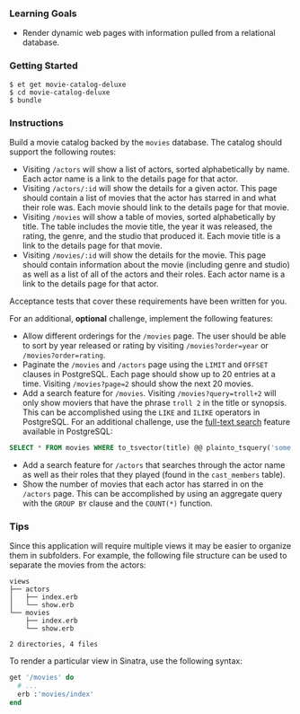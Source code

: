 ### Learning Goals

* Render dynamic web pages with information pulled from a relational database.

### Getting Started
```no-highlight
$ et get movie-catalog-deluxe
$ cd movie-catalog-deluxe
$ bundle
```

### Instructions

Build a movie catalog backed by the `movies` database. The catalog should support the following routes:

* Visiting `/actors` will show a list of actors, sorted alphabetically by name. Each actor name is a link to the details page for that actor.
* Visiting `/actors/:id` will show the details for a given actor. This page should contain a list of movies that the actor has starred in and what their role was. Each movie should link to the details page for that movie.
* Visiting `/movies` will show a table of movies, sorted alphabetically by title. The table includes the movie title, the year it was released, the rating, the genre, and the studio that produced it. Each movie title is a link to the details page for that movie.
* Visiting `/movies/:id` will show the details for the movie. This page should contain information about the movie (including genre and studio) as well as a list of all of the actors and their roles. Each actor name is a link to the details page for that actor.

Acceptance tests that cover these requirements have been written for you.

For an additional, **optional** challenge, implement the following features:

* Allow different orderings for the `/movies` page. The user should be able to sort by year released or rating by visiting `/movies?order=year` or `/movies?order=rating`.
* Paginate the `/movies` and `/actors` page using the `LIMIT` and `OFFSET` clauses in PostgreSQL. Each page should show up to 20 entries at a time. Visiting `/movies?page=2` should show the next 20 movies.
* Add a search feature for `/movies`. Visiting `/movies?query=troll+2` will only show moviers that have the phrase `troll 2` in the title or synopsis. This can be accomplished using the `LIKE` and `ILIKE` operators in PostgreSQL. For an additional challenge, use the [full-text search][full_text_search] feature available in PostgreSQL:

```SQL
SELECT * FROM movies WHERE to_tsvector(title) @@ plainto_tsquery('some query here')
```

* Add a search feature for `/actors` that searches through the actor name as well as their roles that they played (found in the `cast_members` table).
* Show the number of movies that each actor has starred in on the `/actors` page. This can be accomplished by using an aggregate query with the `GROUP BY` clause and the `COUNT(*)` function.

### Tips

Since this application will require multiple views it may be easier to organize them in subfolders. For example, the following file structure can be used to separate the movies from the actors:

```no-highlight
views
├── actors
│   ├── index.erb
│   └── show.erb
└── movies
    ├── index.erb
    └── show.erb

2 directories, 4 files
```

To render a particular view in Sinatra, use the following syntax:

```ruby
get '/movies' do
  # ...
  erb :'movies/index'
end
```

[full_text_search]: http://www.postgresql.org/docs/9.1/static/textsearch-intro.html
